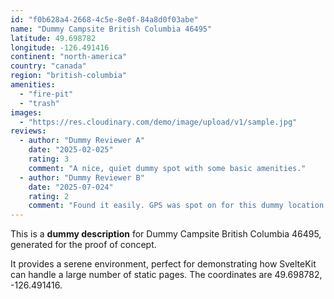 ```yaml
---
id: "f0b628a4-2668-4c5e-8e0f-84a8d0f03abe"
name: "Dummy Campsite British Columbia 46495"
latitude: 49.698782
longitude: -126.491416
continent: "north-america"
country: "canada"
region: "british-columbia"
amenities:
  - "fire-pit"
  - "trash"
images:
  - "https://res.cloudinary.com/demo/image/upload/v1/sample.jpg"
reviews:
  - author: "Dummy Reviewer A"
    date: "2025-02-025"
    rating: 3
    comment: "A nice, quiet dummy spot with some basic amenities."
  - author: "Dummy Reviewer B"
    date: "2025-07-024"
    rating: 2
    comment: "Found it easily. GPS was spot on for this dummy location."
---
```


This is a **dummy description** for Dummy Campsite British Columbia 46495, generated for the proof of concept.

It provides a serene environment, perfect for demonstrating how SvelteKit can handle a large number of static pages. The coordinates are 49.698782, -126.491416.
